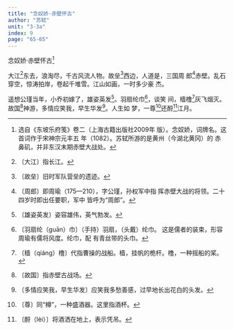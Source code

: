 ```yaml
---
title: "念奴娇·赤壁怀古"
author: "苏轼"
unit: "3-3a"
index: 9
page: "65-65"
---
```


念奴娇·赤壁怀古[^1-a]

大江[^1-b]东去，浪淘尽，千古风流人物。故垒[^1-c]西边，人道是，三国周
郎[^1-d]赤壁。乱石穿空，惊涛拍岸，卷起千堆雪。江山如画，一时多少豪
杰。

遥想公瑾当年，小乔初嫁了，雄姿英发[^1-e]。羽扇纶巾[^1-f]，谈笑
间，樯橹[^1-g]灰飞烟灭。故国[^1-h]神游，多情应笑我，早生华发[^1-i]。人生如
梦，一尊[^1-j]还酹[^1-k]江月。

[^1-a]: 选自《东坡乐府笺》卷二（上海古籍出版社2009年
    版）。念奴娇，词牌名。这首词作于宋神宗元丰五
    年（1082）。苏轼所游的是黄州（今湖北黄冈）的
    赤鼻矶，并非东汉末期赤壁大战处。
[^1-b]: 〔大江〕指长江。
[^1-c]: 〔故垒〕旧时军队营垒的遗迹。
[^1-d]: 〔周郎〕即周瑜（175—210），字公瑾，孙权军中指
    挥赤壁大战的将领。二十四岁时即出任要职，军中
    皆呼为“周郎”。
[^1-e]: 〔雄姿英发〕姿容雄伟，英气勃发。
[^1-f]: 〔羽扇纶（guān）巾〕（手持）羽扇，（头戴）纶巾。
    这是儒者的装束，形容周瑜有儒将风度。纶巾，配
    有青丝带的头巾。
[^1-g]: 〔樯（qiáng）橹〕代指曹操的战船。樯，挂帆的桅杆。橹，一种摇船的桨。
[^1-h]: 〔故国〕指赤壁古战场。
[^1-i]: 〔多情应笑我，早生华发〕应笑我多愁善感，过早地长出花白的头发。
[^1-j]: 〔尊〕同“樽”，一种盛酒器。这里指酒杯。
[^1-k]: 〔酹（lèi）〕将酒洒在地上，表示凭吊。
